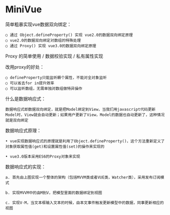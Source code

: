 # MiniVue
简单粗暴实现vue数据双向绑定：
  
	○ 通过 Object.defineProperty() 实现 vue2.0的数据双向绑定原理
	○ vue2.0的数据双向绑定对数组的特殊处理
	○ 通过 Proxy() 实现 vue3.0的数据双向绑定原理


Proxy 的简单使用 / 数据校验实现 / 私有属性实现

改用proxy的好处：

	○ defineProperty只能监听耨个属性，不能对全对象监听
	○ 可以省去for in提升效率
	○ 可以监听数组，无需单独对数组做特异操作

什么是数据响应式：
	
	数据响应式即数据双向绑定，就是把Model绑定到View，当我们用javascript代码更新Model时，View就会自动更新；如果用户更新了View，Model的数据也自动更新了，这种情况就是双向绑定
				
		        	
数据响应式原理：

	• vue实现数据响应式的原理就是利用了Object.defineProperty()，这个方法重新定义了对象获取属性值(get)和设置属性值(set)的操作来实现的
	
	• vue3.0版本采用ES6的Proxy对象来实现
	
数据响应式的实现：
	
		
	a. 首先由上图实现一个整体的架构（包括MVVM类或者VUE类，Watcher类），采用发布订阅模式
		
	b. 实现MVVM中的由M到V，把模型里面的数据绑定到视图
		
	c. 实现V-M，当文本框输入文本的时候，由本文事件触发更新模型中的数据，同事更新相应的视图

